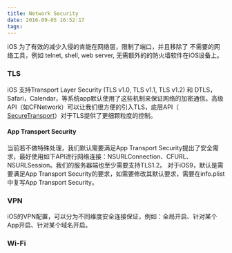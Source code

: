 ```yaml
---
title: Network Security
date: 2016-09-05 16:52:17
tags:
---
```

iOS 为了有效的减少入侵的肯能在网络层，限制了端口，并且移除了 不需要的网络工具，例如 telnet, shell, web server, 无需额外的的防火墙软件在iOS设备上。

### TLS
iOS 支持Transport Layer Security (TLS v1.0, TLS v1.1, TLS v1.2) 和 DTLS，Safari，Calendar，等系统app默认使用了这些机制来保证网络的加密通信。高级API（如CFNetwork）可以让我们很方便的引入TLS，底层API（ [SecureTransport](https://developer.apple.com/library/mac/documentation/Security/Reference/secureTransportRef/)）对于TLS提供了更细颗粒度的控制。

#### App Transport Security
当前若不做特殊处理，我们默认需要满足App Transport Security提出了安全需求，最好使用如下API进行网络连接：NSURLConnection、CFURL、NSURLSession。我们的服务器端也至少需要支持TLS1.2。
对于iOS9，默认是需要满足App Transport Security的要求，如需要修改其默认要求，需要在info.plist中复写App Transport Security。

### VPN
iOS的VPN配置，可以分为不同维度安全连接保证，例如：全局开启、针对某个App开启、针对某个域名开启。

### Wi-Fi
